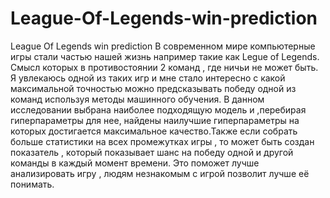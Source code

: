 # League-Of-Legends-win-prediction
League Of Legends win prediction
В современном мире компьютерные игры стали частью нашей жизнь например такие как Legue of Legends. Смысл которых в противостоянии 2 команд , где ничьи не может быть. 
Я увлекаюсь одной из таких игр и мне стало интересно с какой максимальной точностью можно предсказывать победу одной из команд используя методы машинного обучения.
В данном исследовании  выбрана наиболее подходящую модель и ,перебирая гиперпараметры для нее, найдены наилучшие гиперпараметры на которых достигается максимальное качество.Также если собрать больше статистики на всех промежутках игры , то может быть создан показатель , который показывает шанс на победу одной и другой команды в каждый момент времени. Это поможет лучше анализировать игру , людям незнакомым с игрой позволит лучше её понимать. 

